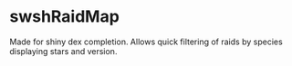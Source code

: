 # swshRaidMap
Made for shiny dex completion.  Allows quick filtering of raids by species displaying stars and version.
